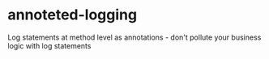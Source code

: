 # annoteted-logging
Log statements at method level as annotations - don't pollute your business logic with log statements 
